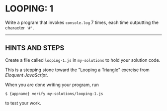 # LOOPING: 1

Write a program that invokes `console.log` 7 times, each time outputting
the character `'#'`.

-----------------------------------------------------------------

## HINTS AND STEPS

Create a file called `looping-1.js` in `my-solutions` to hold your
solution code.

This is a stepping stone toward the "Looping a Triangle" exercise
from _Eloquent JavaScript_.

When you are done writing your program, run

`$ {appname} verify my-solutions/looping-1.js`

to test your work.

